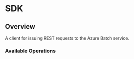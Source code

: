 # SDK

## Overview

A client for issuing REST requests to the Azure Batch service.

### Available Operations

